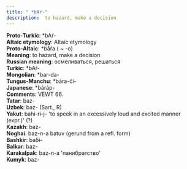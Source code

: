 ```yaml
---
title: " *bAŕ-"
description:  to hazard, make a decision
---
```


<strong>Proto-Turkic</strong>:  *bAŕ-<br>
<strong>Altaic etymology</strong>:  Altaic etymology<br>
<strong> Proto-Altaic</strong>:  *bāŕa ( ~ -o)<br>
<strong>Meaning</strong>:  to hazard, make a decision<br>
<strong>Russian meaning</strong>:  осмеливаться, решаться<br>
<strong>Turkic</strong>:  *bAŕ-<br>
<strong>Mongolian</strong>:  *bar-da-<br>
<strong>Tungus-Manchu</strong>:  *bāra-či-<br>
<strong>Japanese</strong>:  *báráp-<br>
<strong>Comments</strong>:  VEWT 66.<br>
<strong>Tatar</strong>:  baz-<br>
<strong>Uzbek</strong>:  baz- (Sart., R)<br>
<strong>Yakut</strong>:  bahɨ-rɨ-j- 'to speek in an excessively loud and excited manner (expr.)' (?)<br>
<strong>Kazakh</strong>:  baz-<br>
<strong>Noghai</strong>:  baz-n-a batuv (gerund from a refl. form)<br>
<strong>Bashkir</strong>:  baδɨ-<br>
<strong>Balkar</strong>:  baz-<br>
<strong>Karakalpak</strong>:  baz-n-a 'панибратство'<br>
<strong>Kumyk</strong>:  baz-<br>


